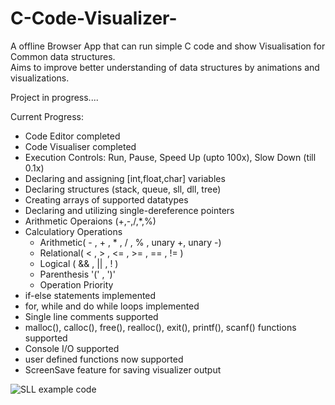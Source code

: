 # C-Code-Visualizer-
A offline Browser App that can run simple C code and show Visualisation for Common data structures.<br/>
Aims to improve better understanding of data structures by animations and visualizations. 

Project in progress....

Current Progress:
- Code Editor completed
- Code Visualiser completed
- Execution Controls: Run, Pause, Speed Up (upto 100x), Slow Down (till 0.1x) 
- Declaring and assigning [int,float,char] variables
- Declaring structures (stack, queue, sll, dll, tree)
- Creating arrays of supported datatypes
- Declaring and utilizing single-dereference pointers
- Arithmetic Operaions (+,-,/,*,%)
- Calculatiory Operations
  - Arithmetic( - , + , * , / , % , unary +, unary -)
  - Relational( < , > , <= , >= , == , != )
  - Logical ( && , || , ! )
  - Parenthesis '(' , ')'
  - Operation Priority
- if-else statements implemented
- for, while and do while loops implemented
- Single line comments supported
- malloc(), calloc(), free(), realloc(), exit(), printf(), scanf() functions supported
- Console I/O supported
- user defined functions now supported
- ScreenSave feature for saving visualizer output

![SLL example code](https://i.imgur.com/i7J6w7z.png)
